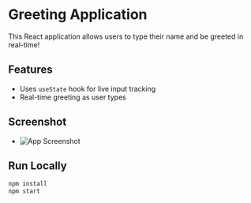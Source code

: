 # Greeting Application

This React application allows users to type their name and be greeted in real-time!

## Features
- Uses `useState` hook for live input tracking
- Real-time greeting as user types

## Screenshot

- ![App Screenshot](./src./screenshot.png)


## Run Locally

```bash
npm install
npm start

